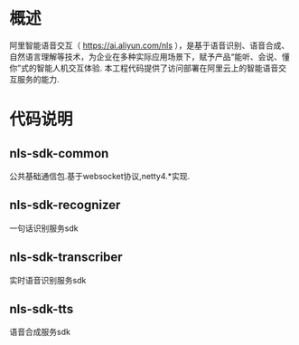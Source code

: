 # 概述
阿里智能语音交互（ https://ai.aliyun.com/nls ），是基于语音识别、语音合成、自然语言理解等技术，为企业在多种实际应用场景下，赋予产品“能听、会说、懂你”式的智能人机交互体验.
本工程代码提供了访问部署在阿里云上的智能语音交互服务的能力.
# 代码说明
## nls-sdk-common
公共基础通信包.基于websocket协议,netty4.*实现.
## nls-sdk-recognizer
一句话识别服务sdk
## nls-sdk-transcriber
实时语音识别服务sdk
## nls-sdk-tts
语音合成服务sdk





